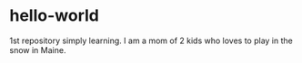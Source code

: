 # hello-world
1st repository simply learning. 
I am a mom of 2 kids who loves to play in the snow in Maine. 
